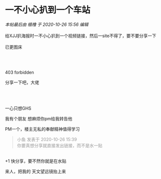 # 一不小心扒到一个车站


<i class="pstatus"> 本帖最后由 樯橹 于 2020-10-26 15:56 编辑 </i><br />
<br />
给XJJ扒海报时一不小心扒到一个视频链接，然后一site不得了，要不要分享一下<br />
<br />
已更图床<br />
<img id="aimg_zRxZR" onclick="zoom(this, this.src, 0, 0, 0)" class="zoom" src="https://i.loli.net/2020/10/26/cJz4oCSTVOiBytw.png" onmouseover="img_onmouseoverfunc(this)" onload="thumbImg(this)" border="0" alt="" /><br />
<img id="aimg_IZbdk" onclick="zoom(this, this.src, 0, 0, 0)" class="zoom" src="https://i.loli.net/2020/10/26/2ZHewVIAycCfLjU.png" onmouseover="img_onmouseoverfunc(this)" onload="thumbImg(this)" border="0" alt="" /><br />
<img id="aimg_xHW8Z" onclick="zoom(this, this.src, 0, 0, 0)" class="zoom" src="https://i.loli.net/2020/10/26/HVlFyEYLrve4ZuX.png" onmouseover="img_onmouseoverfunc(this)" onload="thumbImg(this)" border="0" alt="" /><br />
<br />
<br />
<br />


403 forbidden

分享一下吧，大佬<br />
<br />
<br />
<br />


一心只想GHS

我有个朋友 想麻烦你pm给我转告他<img src="static/image/smiley/default/lol.gif" smilieid="12" border="0" alt="" />

PM一个，楼主无私的奉献精神值得学习

<div class="quote"><blockquote><font color="#999999">小鱼 发表于 2020-10-26 15:39</font><br />
<font color="#999999">你要真想分享就直接发出链接，而不是水一贴</font></blockquote></div><br />
+1 快分享，要不然你就是在水贴

来人，把我的 天文望远镜抬上来
